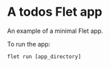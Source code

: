 # A todos Flet app

An example of a minimal Flet app.

To run the app:

```
flet run [app_directory]
```